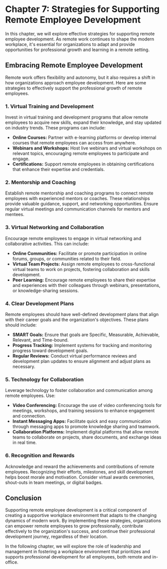 Chapter 7: Strategies for Supporting Remote Employee Development
================================================================

In this chapter, we will explore effective strategies for supporting remote employee development. As remote work continues to shape the modern workplace, it's essential for organizations to adapt and provide opportunities for professional growth and learning in a remote setting.

Embracing Remote Employee Development
-------------------------------------

Remote work offers flexibility and autonomy, but it also requires a shift in how organizations approach employee development. Here are some strategies to effectively support the professional growth of remote employees.

### **1. Virtual Training and Development**

Invest in virtual training and development programs that allow remote employees to acquire new skills, expand their knowledge, and stay updated on industry trends. These programs can include:

* **Online Courses:** Partner with e-learning platforms or develop internal courses that remote employees can access from anywhere.
* **Webinars and Workshops:** Host live webinars and virtual workshops on relevant topics, encouraging remote employees to participate and engage.
* **Certifications:** Support remote employees in obtaining certifications that enhance their expertise and credentials.

### **2. Mentorship and Coaching**

Establish remote mentorship and coaching programs to connect remote employees with experienced mentors or coaches. These relationships provide valuable guidance, support, and networking opportunities. Ensure regular virtual meetings and communication channels for mentors and mentees.

### **3. Virtual Networking and Collaboration**

Encourage remote employees to engage in virtual networking and collaborative activities. This can include:

* **Online Communities:** Facilitate or promote participation in online forums, groups, or communities related to their field.
* **Virtual Team Projects:** Assign remote employees to cross-functional virtual teams to work on projects, fostering collaboration and skills development.
* **Peer Learning:** Encourage remote employees to share their expertise and experiences with their colleagues through webinars, presentations, or knowledge-sharing sessions.

### **4. Clear Development Plans**

Remote employees should have well-defined development plans that align with their career goals and the organization's objectives. These plans should include:

* **SMART Goals:** Ensure that goals are Specific, Measurable, Achievable, Relevant, and Time-bound.
* **Progress Tracking:** Implement systems for tracking and monitoring progress toward development goals.
* **Regular Reviews:** Conduct virtual performance reviews and development plan updates to ensure alignment and adjust plans as necessary.

### **5. Technology for Collaboration**

Leverage technology to foster collaboration and communication among remote employees. Use:

* **Video Conferencing:** Encourage the use of video conferencing tools for meetings, workshops, and training sessions to enhance engagement and connection.
* **Instant Messaging Apps:** Facilitate quick and easy communication through messaging apps to promote knowledge sharing and teamwork.
* **Collaboration Platforms:** Implement digital platforms that allow remote teams to collaborate on projects, share documents, and exchange ideas in real time.

### **6. Recognition and Rewards**

Acknowledge and reward the achievements and contributions of remote employees. Recognizing their efforts, milestones, and skill development helps boost morale and motivation. Consider virtual awards ceremonies, shout-outs in team meetings, or digital badges.

Conclusion
----------

Supporting remote employee development is a critical component of creating a supportive workplace environment that adapts to the changing dynamics of modern work. By implementing these strategies, organizations can empower remote employees to grow professionally, contribute effectively to the organization's success, and continue their professional development journey, regardless of their location.

In the following chapter, we will explore the role of leadership and management in fostering a workplace environment that prioritizes and supports professional development for all employees, both remote and in-office.
